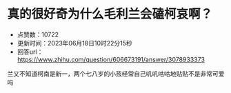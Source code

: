 # 真的很好奇为什么毛利兰会磕柯哀啊？
- 点赞数：10722
- 更新时间：2023年06月18日10时22分15秒
- 回答url：https://www.zhihu.com/question/606673191/answer/3078933373
<body>
 <p data-pid="OCnG8eso">兰又不知道柯南是新一，两个七八岁的小孩经常自己叽叽咕咕地贴贴不是非常可爱吗</p>
</body>